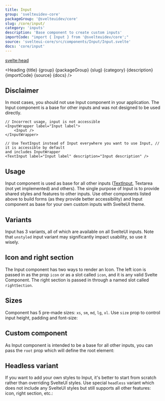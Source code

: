```yaml
---
title: Input
group: 'svelteuidev-core'
packageGroup: '@svelteuidev/core'
slug: /core/input/
category: 'inputs'
description: 'Base component to create custom inputs'
importCode: "import { Input } from '@svelteuidev/core';"
source: 'svelteui-core/src/components/Input/Input.svelte'
docs: 'core/input'
---
```


<script>
  import { Demo, InputDemos } from '@svelteuidev/demos';
  import { Alert } from '@svelteuidev/core';
  import { InfoCircled } from 'radix-icons-svelte';
	import { Heading } from "$lib/components";
  import { base } from '$app/paths';
</script>

<svelte:head>

  <title>{title} - SvelteUI</title>
</svelte:head>

<Heading {title} {group} {packageGroup} {slug} {category} {description} {importCode} {source} {docs} />

## Disclaimer

<Alert icon={InfoCircled} title="Important" color="blue" >
   In most cases, you should not use Input component in your application. The Input component is a base for other inputs and was not designed to be used directly.
</Alert>

```svelte
// Incorrect usage, input is not accessible
<InputWrapper label="Input label">
	<Input />
</InputWrapper>

// Use TextInput instead of Input everywhere you want to use Input, // it is accessible by default
and includes InputWrapper
<TextInput label="Input label" description="Input description" />
```

## Usage

Input component is used as base for all other inputs ([TextInput]({base}/core/text-input), Textarea (not yet implemented) and others). The single purpose of Input is to provide shared styles and features to other inputs.
Use other components listed above to build forms (as they provide better accessibility) and Input component as base for your own custom inputs with SvelteUI theme.

<Demo demo={InputDemos.configurator} />

## Variants

Input has 3 variants, all of which are available on all SvelteUI inputs. Note that `unstyled` input variant may significantly impact usability, so use it wisely.

<Demo demo={InputDemos.variants} />

## Icon and right section

The Input component has two ways to render an Icon. The left icon is passed in as the prop `icon` or as a slot called `icon`, and it is any valid Svelte Component. The right section is passed in through a named slot called `rightSection`.

<Demo demo={InputDemos.sections} />

## Sizes

Component has 5 pre-made sizes: `xs`, `sm`, `md`, `lg`, `xl`. Use `size` prop to control input height, padding and font-size:

<Demo demo={InputDemos.sizes} />

## Custom component

As Input component is intended to be a base for all other inputs, you can pass the `root` prop which will define the root element:

<Demo demo={InputDemos.custom} />

## Headless variant

If you want to add your own styles to Input, it's better to start from scratch rather than overriding SvelteUI styles.
Use special `headless` variant which does not include any SvelteUI styles but still supports all other features: icon, right section, etc.:

<Demo demo={InputDemos.headless} />
